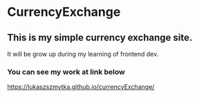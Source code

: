 # CurrencyExchange
## This is my simple currency exchange site.
It will be grow up during my learning of frontend dev.
### You can see my work at link below
https://lukaszszmytka.github.io/currencyExchange/